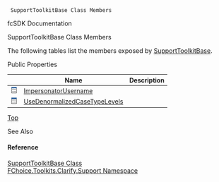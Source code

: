 ﻿     SupportToolkitBase Class Members                                                   

fcSDK Documentation

SupportToolkitBase Class Members

The following tables list the members exposed by [SupportToolkitBase](FChoice.Toolkits.Clarify~FChoice.Toolkits.Clarify.Support.SupportToolkitBase.md).

Public Properties

|   | Name | Description |
| --- | --- | --- |
| ![Public Property](dotnetimages/publicProperty.png) | [ImpersonatorUsername](FChoice.Toolkits.Clarify~FChoice.Toolkits.Clarify.Support.SupportToolkitBase~ImpersonatorUsername.md) |   |
| ![Public Property](dotnetimages/publicProperty.png) | [UseDenormalizedCaseTypeLevels](FChoice.Toolkits.Clarify~FChoice.Toolkits.Clarify.Support.SupportToolkitBase~UseDenormalizedCaseTypeLevels.md) |   |

[Top](#top)

See Also

#### Reference

[SupportToolkitBase Class](FChoice.Toolkits.Clarify~FChoice.Toolkits.Clarify.Support.SupportToolkitBase.md)  
[FChoice.Toolkits.Clarify.Support Namespace](FChoice.Toolkits.Clarify~FChoice.Toolkits.Clarify.Support_namespace.md)